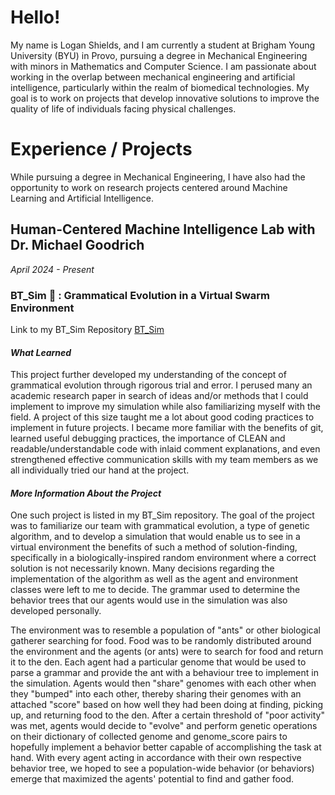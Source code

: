 # Hello!
My name is Logan Shields, and I am currently a student at Brigham Young University (BYU) in Provo, pursuing a degree in Mechanical Engineering with minors in Mathematics and Computer Science. I am passionate about working in the overlap between mechanical engineering and artificial intelligence, particularly within the realm of biomedical technologies. My goal is to work on projects that develop innovative solutions to improve the quality of life of individuals facing physical challenges.

# Experience / Projects
While pursuing a degree in Mechanical Engineering, I have also had the opportunity to work on research projects centered around Machine Learning and Artificial Intelligence.

## Human-Centered Machine Intelligence Lab with Dr. Michael Goodrich 
*April 2024 - Present*

### BT_Sim 🐜 : Grammatical Evolution in a Virtual Swarm Environment
Link to my BT_Sim Repository [BT_Sim](https://github.com/ltshield/bt_sim)

#### *What Learned*

This project further developed my understanding of the concept of grammatical evolution through rigorous trial and error. I perused many an academic research paper in search of ideas and/or methods that I could implement to improve my simulation while also familiarizing myself with the field. A project of this size taught me a lot about good coding practices to implement in future projects. I became more familiar with the benefits of git, learned useful debugging practices, the importance of CLEAN and readable/understandable code with inlaid comment explanations, and even strengthened effective communication skills with my team members as we all individually tried our hand at the project.

#### *More Information About the Project*

One such project is listed in my BT_Sim repository. The goal of the project was to familiarize our team with grammatical evolution, a type of genetic algorithm, and to develop a simulation that would enable us to see in a virtual environment the benefits of such a method of solution-finding, specifically in a biologically-inspired random environment where a correct solution is not necessarily known. Many decisions regarding the implementation of the algorithm as well as the agent and environment classes were left to me to decide. The grammar used to determine the behavior trees that our agents would use in the simulation was also developed personally.

The environment was to resemble a population of "ants" or other biological gatherer searching for food. Food was to be randomly distributed around the environment and the agents (or ants) were to search for food and return it to the den. Each agent had a particular genome that would be used to parse a grammar and provide the ant with a behaviour tree to implement in the simulation. Agents would then "share" genomes with each other when they "bumped" into each other, thereby sharing their genomes with an attached "score" based on how well they had been doing at finding, picking up, and returning food to the den. After a certain threshold of "poor activity" was met, agents would decide to "evolve" and perform genetic operations on their dictionary of collected genome and genome_score pairs to hopefully implement a behavior better capable of accomplishing the task at hand. With every agent acting in accordance with their own respective behavior tree, we hoped to see a population-wide behavior (or behaviors) emerge that maximized the agents' potential to find and gather food.

<!--
maybe include a comment about how we discovered that we were doing two different kinds of grammatical evolution and got to learn from that
-->

<!--
# SantaFe
One such project is found in 
-->

<!--
**ltshield/ltshield** is a ✨ _special_ ✨ repository because its `README.md` (this file) appears on your GitHub profile.

Here are some ideas to get you started:

- 🔭 I’m currently working on ...
- 🌱 I’m currently learning ...
- 👯 I’m looking to collaborate on ...
- 🤔 I’m looking for help with ...
- 💬 Ask me about ...
- 📫 How to reach me: ...
- 😄 Pronouns: ...
- ⚡ Fun fact: ...
-->
